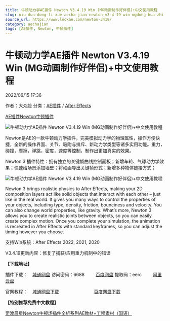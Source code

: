 ```yaml
---
title: 牛顿动力学AE插件 Newton V3.4.19 Win (MG动画制作好伴侣)+中文使用教程
slug: niu-dun-dong-li-xue-aecha-jian-newton-v3-4-19-win-mgdong-hua-zhi-zuo-hao-ban-lu-zhong-wen-shi-yong-jiao-cheng
source_url: https://www.lookae.com/newton-3419/
category: aechajian
tags: [AE插件, Newton, 牛顿插件]
---
```

# 牛顿动力学AE插件 Newton V3.4.19 Win (MG动画制作好伴侣)+中文使用教程

2022/06/15 17:36

作者：大众脸
分类：[AE插件](https://www.lookae.com/after-effects/aechajian/) / [After Effects](https://www.lookae.com/after-effects/)

[AE插件](https://www.lookae.com/tag/ae%e6%8f%92%e4%bb%b6/)[Newton](https://www.lookae.com/tag/newton/)[牛顿插件](https://www.lookae.com/tag/%e7%89%9b%e9%a1%bf%e6%8f%92%e4%bb%b6/)

![牛顿动力学AE插件 Newton V3.4.19 Win (MG动画制作好伴侣)+中文使用教程](https://www.lookae.com/wp-content/uploads/2018/07/Newton-3-.jpg "牛顿动力学AE插件 Newton V3.4.19 Win (MG动画制作好伴侣)+中文使用教程-LookAE.com")

[](https://cloud.video.taobao.com//play/u/705956171/p/1/e/6/t/1/50184394506.mp4?_=1")

Newton是AE的一款牛顿动力学插件，完美模拟动力学的物理属性，操作方便快捷，全新的操作界面、关节、吸附与排斥、新动力学类型等诸多实用功能。重力，碰撞，摩擦，弹跳，密度，速度等控制，制作出更加真实的效果。

Newton 3 插件特性：拥有独立的关键帧曲线控制面板；新增车轮、气球动力学效果；快速给场景添加墙壁；将动画导出关键帧形式；新增多种物体链接方式；

![牛顿动力学AE插件 Newton V3.4.19 Win (MG动画制作好伴侣)+中文使用教程](https://img.alicdn.com/imgextra/i2/705956171/O1CN01SA7lyi1vSMmxNj8YL_!!705956171.jpg "牛顿动力学AE插件 Newton V3.4.19 Win (MG动画制作好伴侣)+中文使用教程-LookAE.com")

Newton 3 brings realistic physics to After Effects, making your 2D composition layers act like solid objects that interact with each other – just like in the real world. It gives you many ways to control the properties of your objects, including type, density, friction, bounciness and velocity. You can also change world properties, like gravity. What’s more, Newton 3 allows you to create realistic joints between objects, so you can easily create complex motion. Once you complete your simulation, the animation is recreated in After Effects with standard keyframes, so you can adjust the timing however you choose.

支持Win系统：After Effects 2022, 2021, 2020

V3.4.19更新内容：修复了捕获/应用重力机制中的错误

**【下载地址】**

插件下载：    [城通网盘](https://url70.ctfile.com/f/2827370-597608569-8741bd?p=4431) 访问密码：6688         [百度网盘](https://pan.baidu.com/s/1aQBhpIeH5GOJDVWeLmYXVQ?pwd=eerc) 提取码：eerc         [阿里云盘](https://www.aliyundrive.com/s/ViUiHGVaiN9)

官网教程：    [城通网盘下载](https://lookae.ctfile.com/fs/680462-296745876)                            [百度网盘下载](https://pan.baidu.com/s/1YiglEdOh3CCTXrr79-Cajw)

**【特别推荐免费中文教程】**

[罡渡晨星Newton牛顿场插件全析系列AE教材+工程素材（国语）](https://www.lookae.com/newton-ch/)
